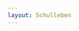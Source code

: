 ```yaml
---
layout: Schulleben
---
```


<script type="text/javascript">
    require(['custom'], function(custom){
        custom.ajaxload('Schulleben', 'Aktuelles');
    });
</script>
